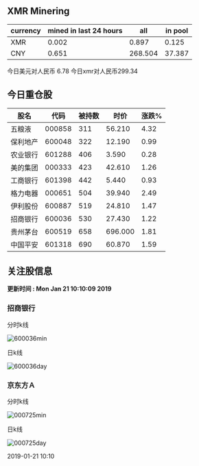 ## XMR Minering

|currency|mined in last 24 hours|all|in pool|
|---|---|---|---|
|XMR|0.002|0.897|0.125|
|CNY|0.651|268.504|37.387|

今日美元对人民币 6.78	今日xmr对人民币299.34


## 今日重仓股 

|股名|代码|被持数|时价|涨跌%|
|---|---|---|---|---|
|五粮液|000858|311|56.210|4.32|
|保利地产|600048|322|12.190|0.99|
|农业银行|601288|406|3.590|0.28|
|美的集团|000333|423|42.610|1.26|
|工商银行|601398|442|5.440|0.93|
|格力电器|000651|504|39.940|2.49|
|伊利股份|600887|519|24.810|1.47|
|招商银行|600036|530|27.430|1.22|
|贵州茅台|600519|658|696.000|1.81|
|中国平安|601318|690|60.870|1.59|

## 关注股信息
**更新时间 : Mon Jan 21 10:10:09 2019**
### 招商银行 
分时k线

![600036min](http://image.sinajs.cn/newchart/min/n/sh600036.gif)

日k线

![600036day](http://image.sinajs.cn/newchart/daily/n/sh600036.gif)

### 京东方Ａ 
分时k线

![000725min](http://image.sinajs.cn/newchart/min/n/sz000725.gif)

日k线

![000725day](http://image.sinajs.cn/newchart/daily/n/sz000725.gif)

2019-01-21 10:10